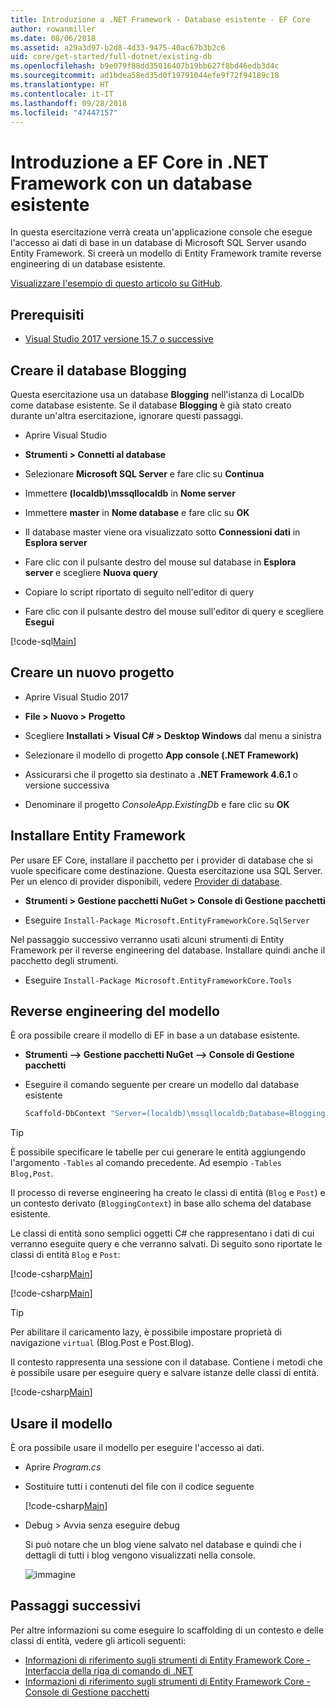 ```yaml
---
title: Introduzione a .NET Framework - Database esistente - EF Core
author: rowanmiller
ms.date: 08/06/2018
ms.assetid: a29a3d97-b2d8-4d33-9475-40ac67b3b2c6
uid: core/get-started/full-dotnet/existing-db
ms.openlocfilehash: b9e079f88dd35016407b19bb627f8bd46edb3d4c
ms.sourcegitcommit: ad1bdea58ed35d0f19791044efe9f72f94189c18
ms.translationtype: HT
ms.contentlocale: it-IT
ms.lasthandoff: 09/28/2018
ms.locfileid: "47447157"
---
```

# <a name="getting-started-with-ef-core-on-net-framework-with-an-existing-database"></a>Introduzione a EF Core in .NET Framework con un database esistente

In questa esercitazione verrà creata un'applicazione console che esegue l'accesso ai dati di base in un database di Microsoft SQL Server usando Entity Framework. Si creerà un modello di Entity Framework tramite reverse engineering di un database esistente.

[Visualizzare l'esempio di questo articolo su GitHub](https://github.com/aspnet/EntityFramework.Docs/tree/master/samples/core/GetStarted/FullNet/ConsoleApp.ExistingDb).

## <a name="prerequisites"></a>Prerequisiti

* [Visual Studio 2017 versione 15.7 o successive](https://www.visualstudio.com/downloads/)

## <a name="create-blogging-database"></a>Creare il database Blogging

Questa esercitazione usa un database **Blogging** nell'istanza di LocalDb come database esistente. Se il database **Blogging** è già stato creato durante un'altra esercitazione, ignorare questi passaggi.

* Aprire Visual Studio

* **Strumenti > Connetti al database**

* Selezionare **Microsoft SQL Server** e fare clic su **Continua**

* Immettere **(localdb)\mssqllocaldb** in **Nome server**

* Immettere **master** in **Nome database** e fare clic su **OK**

* Il database master viene ora visualizzato sotto **Connessioni dati** in **Esplora server**

* Fare clic con il pulsante destro del mouse sul database in **Esplora server** e scegliere **Nuova query**

* Copiare lo script riportato di seguito nell'editor di query

* Fare clic con il pulsante destro del mouse sull'editor di query e scegliere **Esegui**

[!code-sql[Main](../_shared/create-blogging-database-script.sql)]

## <a name="create-a-new-project"></a>Creare un nuovo progetto

* Aprire Visual Studio 2017

* **File > Nuovo > Progetto**

* Scegliere **Installati > Visual C# > Desktop Windows** dal menu a sinistra

* Selezionare il modello di progetto **App console (.NET Framework)**

* Assicurarsi che il progetto sia destinato a **.NET Framework 4.6.1** o versione successiva

* Denominare il progetto *ConsoleApp.ExistingDb* e fare clic su **OK**

## <a name="install-entity-framework"></a>Installare Entity Framework

Per usare EF Core, installare il pacchetto per i provider di database che si vuole specificare come destinazione. Questa esercitazione usa SQL Server. Per un elenco di provider disponibili, vedere [Provider di database](../../providers/index.md).

* **Strumenti > Gestione pacchetti NuGet > Console di Gestione pacchetti**

* Eseguire `Install-Package Microsoft.EntityFrameworkCore.SqlServer`

Nel passaggio successivo verranno usati alcuni strumenti di Entity Framework per il reverse engineering del database. Installare quindi anche il pacchetto degli strumenti.

* Eseguire `Install-Package Microsoft.EntityFrameworkCore.Tools`

## <a name="reverse-engineer-the-model"></a>Reverse engineering del modello

È ora possibile creare il modello di EF in base a un database esistente.

* **Strumenti –> Gestione pacchetti NuGet –> Console di Gestione pacchetti**

* Eseguire il comando seguente per creare un modello dal database esistente

  ``` powershell
  Scaffold-DbContext "Server=(localdb)\mssqllocaldb;Database=Blogging;Trusted_Connection=True;" Microsoft.EntityFrameworkCore.SqlServer
  ```

> [!TIP]  
> È possibile specificare le tabelle per cui generare le entità aggiungendo l'argomento `-Tables` al comando precedente. Ad esempio `-Tables Blog,Post`.

Il processo di reverse engineering ha creato le classi di entità (`Blog` e `Post`) e un contesto derivato (`BloggingContext`) in base allo schema del database esistente.

Le classi di entità sono semplici oggetti C# che rappresentano i dati di cui verranno eseguite query e che verranno salvati. Di seguito sono riportate le classi di entità `Blog` e `Post`:

 [!code-csharp[Main](../../../../samples/core/GetStarted/FullNet/ConsoleApp.ExistingDb/Blog.cs)]

[!code-csharp[Main](../../../../samples/core/GetStarted/FullNet/ConsoleApp.ExistingDb/Post.cs)]

> [!TIP]  
> Per abilitare il caricamento lazy, è possibile impostare proprietà di navigazione `virtual` (Blog.Post e Post.Blog).

Il contesto rappresenta una sessione con il database. Contiene i metodi che è possibile usare per eseguire query e salvare istanze delle classi di entità.

[!code-csharp[Main](../../../../samples/core/GetStarted/FullNet/ConsoleApp.ExistingDb/BloggingContext.cs)]

## <a name="use-the-model"></a>Usare il modello

È ora possibile usare il modello per eseguire l'accesso ai dati.

* Aprire *Program.cs*

* Sostituire tutti i contenuti del file con il codice seguente

  [!code-csharp[Main](../../../../samples/core/GetStarted/FullNet/ConsoleApp.ExistingDb/Program.cs)] 

* Debug > Avvia senza eseguire debug

  Si può notare che un blog viene salvato nel database e quindi che i dettagli di tutti i blog vengono visualizzati nella console.

  ![immagine](_static/output-existing-db.png)

## <a name="next-steps"></a>Passaggi successivi

Per altre informazioni su come eseguire lo scaffolding di un contesto e delle classi di entità, vedere gli articoli seguenti:
* [Informazioni di riferimento sugli strumenti di Entity Framework Core - Interfaccia della riga di comando di .NET](xref:core/miscellaneous/cli/dotnet#dotnet-ef-dbcontext-scaffold)
* [Informazioni di riferimento sugli strumenti di Entity Framework Core - Console di Gestione pacchetti](xref:core/miscellaneous/cli/powershell#scaffold-dbcontext)